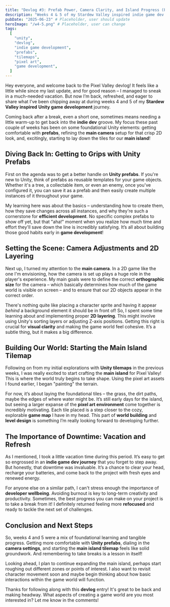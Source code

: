 ```yaml
---
title: "Devlog #3: Prefab Power, Camera Clarity, and Island Progress (Plus a Well-Deserved Break!)"
description: "Weeks 4 & 5 of my Stardew Valley inspired indie game dev journey! Discover my progress with Unity prefabs, camera setup for 2D, and building the main island tilemap, all after a refreshing break."
pubDate: "2025-06-23" # Placeholder, user should update
heroImage: "/w4-5.png" # Placeholder, user can change
tags:
  [
    "unity",
    "devlog",
    "indie game development",
    "prefabs",
    "tilemaps",
    "pixel art",
    "game development",
  ]
---
```


Hey everyone, and welcome back to the Pixel Valley devlog! It feels like a little while since my last update, and for good reason – I managed to sneak in a much-needed vacation. But now I’m back, refreshed, and eager to share what I’ve been chipping away at during weeks 4 and 5 of my **Stardew Valley inspired** **Unity game development** journey.

Coming back after a break, even a short one, sometimes means needing a little warm-up to get back into the **indie dev** groove. My focus these past couple of weeks has been on some foundational Unity elements: getting comfortable with **prefabs**, refining the **main camera** setup for that crisp 2D look, and, excitingly, starting to lay down the tiles for our **main island**!

## Diving Back In: Getting to Grips with Unity Prefabs

First on the agenda was to get a better handle on **Unity prefabs**. If you're new to Unity, think of prefabs as reusable templates for your game objects. Whether it's a tree, a collectable item, or even an enemy, once you've configured it, you can save it as a prefab and then easily create multiple instances of it throughout your game.

My learning here was about the basics – understanding how to create them, how they save changes across all instances, and why they're such a cornerstone for **efficient development**. No specific complex prefabs to show off yet, but that "aha!" moment when you realize how much time and effort they'll save down the line is incredibly satisfying. It’s all about building those good habits early in **game development**!

## Setting the Scene: Camera Adjustments and 2D Layering

Next up, I turned my attention to the **main camera**. In a 2D game like the one I'm envisioning, how the camera is set up plays a huge role in the player's experience. My main goals were to define the correct **orthographic size** for the camera – which basically determines how much of the game world is visible on screen – and to ensure that our 2D objects appear in the correct order.

There's nothing quite like placing a character sprite and having it appear _behind_ a background element it should be in front of! So, I spent some time learning about and implementing proper **2D layering**. This might involve using Unity's sorting layers or adjusting Z-axis positions. Getting this right is crucial for **visual clarity** and making the game world feel cohesive. It’s a subtle thing, but it makes a big difference.

## Building Our World: Starting the Main Island Tilemap

Following on from my initial explorations with **Unity tilemaps** in the previous weeks, I was really excited to start crafting the **main island** for Pixel Valley! This is where the world truly begins to take shape. Using the pixel art assets I found earlier, I began "painting" the terrain.

For now, it’s about laying the foundational tiles – the grass, the dirt paths, maybe the edges of where water might be. It’s still early days for the island, but seeing a larger expanse of the **pixel art environment** come together is incredibly motivating. Each tile placed is a step closer to the cozy, explorable **game map** I have in my head. This part of **world building** and **level design** is something I’m really looking forward to developing further.

## The Importance of Downtime: Vacation and Refresh

As I mentioned, I took a little vacation time during this period. It’s easy to get so engrossed in an **indie game dev journey** that you forget to step away. But honestly, that downtime was invaluable. It’s a chance to clear your head, recharge your batteries, and come back to the project with fresh eyes and renewed energy.

For anyone else on a similar path, I can't stress enough the importance of **developer wellbeing**. Avoiding burnout is key to long-term creativity and productivity. Sometimes, the best progress you can make on your project is to take a break from it! I definitely returned feeling more **refocused** and ready to tackle the next set of challenges.

## Conclusion and Next Steps

So, weeks 4 and 5 were a mix of foundational learning and tangible progress. Getting more comfortable with **Unity prefabs**, dialing in the **camera settings**, and starting the **main island tilemap** feels like solid groundwork. And remembering to take breaks is a lesson in itself!

Looking ahead, I plan to continue expanding the main island, perhaps start roughing out different zones or points of interest. I also want to revisit character movement soon and maybe begin thinking about how basic interactions within the game world will function.

Thanks for following along with this **devlog** entry! It's great to be back and making headway. What aspects of creating a game world are you most interested in? Let me know in the comments!
